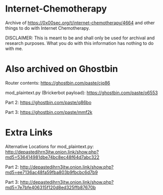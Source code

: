 # Internet-Chemotherapy
Archive of https://0x00sec.org/t/internet-chemotherapy/4664 and other things to do with Internet Chemotherapy.

DISCLAIMER: This is meant to be and shall only be used for archival and research purposes. What you do with this information has nothing to do with me.


# Also archived on Ghostbin
Router contents: https://ghostbin.com/paste/cjq86

mod_plaintext.py (Brickerbot payload): https://ghostbin.com/paste/o6553

Part 2: https://ghostbin.com/paste/q86bo

Part 3: https://ghostbin.com/paste/mmf2k

# Extra Links
Alternative Locations for mod_plaintext.py: http://depastedihrn3jtw.onion.link/show.php?md5=536414981dbe74bc8ec48f64d7abc322

Part 2: http://depastedihrn3jtw.onion.link/show.php?md5=ee7136ac48fa59fba803b9fbcbc6d7b9

Part 3: http://depastedihrn3jtw.onion.link/show.php?md5=7e7bfe406315f120d8ed325ffb87670b
